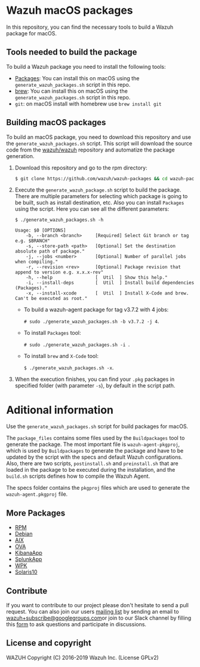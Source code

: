Wazuh macOS packages
====================

In this repository, you can find the necessary tools to build a Wazuh package for macOS.

## Tools needed to build the package

To build a Wazuh package you need to install the following tools:
- [Packages](http://s.sudre.free.fr/Software/Packages/about.html): You can install this on macOS using the `generate_wazuh_packages.sh` script in this repo.
- [brew](https://brew.sh/): You can install this on macOS using the `generate_wazuh_packages.sh` script in this repo.
- `git`: on macOS install with homebrew use `brew install git`

## Building macOS packages

To build an macOS package, you need to download this repository and use the `generate_wazuh_packages.sh` script. This script will download the source code from the [wazuh/wazuh](https://github.com/wazuh/wazuh) repository and automatize the package generation.

1. Download this repository and go to the rpm directory:
    ```bash
    $ git clone https://github.com/wazuh/wazuh-packages && cd wazuh-packages/macos
    ```

2. Execute the `generate_wazuh_package.sh` script to build the package. There are multiple parameters for selecting which package is going to be built, such as install destination, etc. Also you can install `Packages` using the script. Here you can see all the different parameters:
    ```shellsession
    $ ./generate_wazuh_packages.sh -h
    
    Usage: $0 [OPTIONS]
        -b, --branch <branch>     [Required] Select Git branch or tag e.g. $BRANCH"
        -s, --store-path <path>   [Optional] Set the destination absolute path of package."
        -j, --jobs <number>       [Optional] Number of parallel jobs when compiling."
        -r, --revision <rev>      [Optional] Package revision that append to version e.g. x.x.x-rev"
        -h, --help                [  Util  ] Show this help."
        -i, --install-deps        [  Util  ] Install build dependencies (Packages)."
        -x, --install-xcode       [  Util  ] Install X-Code and brew. Can't be executed as root."

    ```
    * To build a wazuh-agent package for tag v3.7.2 with 4 jobs:
    
        `# sudo ./generate_wazuh_packages.sh -b v3.7.2 -j 4`.
    * To install `Packages` tool:
    
        `# sudo ./generate_wazuh_packages.sh -i `.
    * To install `brew` and `X-Code` tool:
    
        `$ ./generate_wazuh_packages.sh -x`.

3. When the execution finishes, you can find your `.pkg` packages in specified folder (with parameter `-s`), by default in the script path.


# Aditional information

Use the `generate_wazuh_packages.sh` script for build packages for macOS.

The `package_files` contains some files used by the `Buildpackages` tool to generate the package. The most important file is `wazuh-agent-pkgproj`, which is used by `Buildpackages` to generate the package and have to be updated by the script with the specs and default Wazuh configurations. Also, there are two scripts, `postinstall.sh` and `preinstall.sh` that are loaded in the package to be executed during the installation, and the `build.sh` scripts defines how to compile the Wazuh Agent.

The specs folder contains the `pkgproj` files which are used to generate the `wazuh-agent.pkgproj` file. 

## More Packages

- [RPM](/rpms/README.md)
- [Debian](/debs/README.md)
- [AIX](/aix/README.md)
- [OVA](/ova/README.md)
- [KibanaApp](/wazuhapp/README.md)
- [SplunkApp](/splunkapp/README.md)
- [WPK](/wpk/README.md)
- [Solaris10](/solaris10/README.md)

## Contribute

If you want to contribute to our project please don't hesitate to send a pull request. You can also join our users [mailing list](https://groups.google.com/d/forum/wazuh) by sending an email to [wazuh+subscribe@googlegroups.com](mailto:wazuh+subscribe@googlegroups.com)or join to our Slack channel by filling this [form](https://wazuh.com/community/join-us-on-slack/) to ask questions and participate in discussions.

## License and copyright

WAZUH
Copyright (C) 2016-2019 Wazuh Inc.  (License GPLv2)
